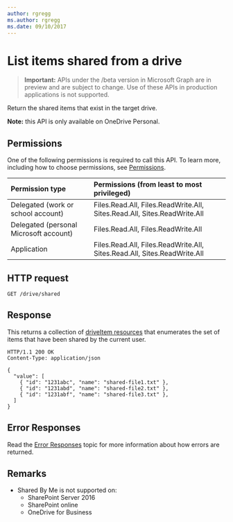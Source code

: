 ```yaml
---
author: rgregg
ms.author: rgregg
ms.date: 09/10/2017
---
```

# List items shared from a drive

> **Important:** APIs under the /beta version in Microsoft Graph are in preview and are subject to change. Use of these APIs in production applications is not supported.

Return the shared items that exist in the target drive.

**Note:** this API is only available on OneDrive Personal.

## Permissions

One of the following permissions is required to call this API. To learn more, including how to choose permissions, see [Permissions](../../../concepts/permissions_reference.md).

|Permission type      | Permissions (from least to most privileged)              |
|:--------------------|:---------------------------------------------------------|
|Delegated (work or school account) | Files.Read.All, Files.ReadWrite.All, Sites.Read.All, Sites.ReadWrite.All    |
|Delegated (personal Microsoft account) | Files.Read.All, Files.ReadWrite.All    |
|Application | Files.Read.All, Files.ReadWrite.All, Sites.Read.All, Sites.ReadWrite.All |

## HTTP request

<!-- { "blockType": "request", "name": "shared-by-me", "scopes": "files.read service.onedrive" } -->

```http
GET /drive/shared
```

## Response

This returns a collection of [driveItem resources](../resources/driveitem.md) that enumerates the set of items that have been shared by the current user.

<!-- { "blockType": "response", "@odata.type": "Collection(microsoft.graph.driveItem)", "truncated": true } -->

```http
HTTP/1.1 200 OK
Content-Type: application/json

{
  "value": [
    { "id": "1231abc", "name": "shared-file1.txt" },
    { "id": "1231abd", "name": "shared-file2.txt" },
    { "id": "1231abf", "name": "shared-file3.txt" },
  ]
}
```

## Error Responses

Read the [Error Responses][error-response] topic for more information about
how errors are returned.

[error-response]: ../../../concepts/errors.md

## Remarks

* Shared By Me is not supported on:
  * SharePoint Server 2016
  * SharePoint online
  * OneDrive for Business

<!-- {
  "type": "#page.annotation",
  "description": "List the items shared in the target drive.",
  "keywords": "drive,onedrive.drive,default drive",
  "section": "documentation",
  "tocPath": "Drives/List shared files"
} -->
